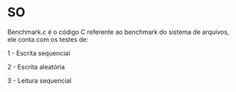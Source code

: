 # SO

Benchmark.c é o código C referente ao benchmark do sistema de arquivos, ele conta com os testes de:

1 - Escrita sequencial

2 - Escrita aleatória

3 - Leitura sequencial

